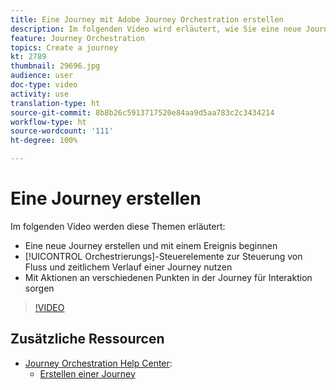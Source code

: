 ```yaml
---
title: Eine Journey mit Adobe Journey Orchestration erstellen
description: Im folgenden Video wird erläutert, wie Sie eine neue Journey erstellen, mit einem Ereignis beginnen, Orchestrierungen zur Steuerung von Fluss und zeitlichem Verlauf einer Journey einsetzen und Aktionen nutzen, um an verschiedenen Punkten der Journey für Interaktion zu sorgen.
feature: Journey Orchestration
topics: Create a journey
kt: 2789
thumbnail: 29696.jpg
audience: user
doc-type: video
activity: use
translation-type: ht
source-git-commit: 8b8b26c5913717520e84aa9d5aa783c2c3434214
workflow-type: ht
source-wordcount: '111'
ht-degree: 100%

---
```



# Eine Journey erstellen

Im folgenden Video werden diese Themen erläutert:

* Eine neue Journey erstellen und mit einem Ereignis beginnen
* [!UICONTROL Orchestrierungs]-Steuerelemente zur Steuerung von Fluss und zeitlichem Verlauf einer Journey nutzen
* Mit Aktionen an verschiedenen Punkten in der Journey für Interaktion sorgen

>[!VIDEO](https://video.tv.adobe.com/v/29696?quality=12&captions=ger)

## Zusätzliche Ressourcen

* [Journey Orchestration Help Center](https://docs.adobe.com/content/help/de-DE/journeys/using/journey-orchestration-home.html):
   * [Erstellen einer Journey ](https://docs.adobe.com/content/help/de-DE/journeys/using/building-journeys/about-journey-building/journey.html)
